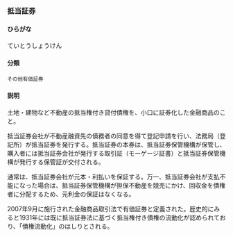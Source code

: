 <div style="display:none;">

## [あ行](securities-terms?id=あ行)
## [か行](securities-terms?id=か行)
## [さ行](securities-terms?id=さ行)
## [た行](securities-terms?id=た行)

</div>

### 抵当証券

#### ひらがな

ていとうしょうけん

#### 分類

`その他有価証券`

#### 説明

土地・建物など不動産の抵当権付き貸付債権を、小口に証券化した金融商品のこと。
 
抵当証券会社が不動産融資先の債務者の同意を得て登記申請を行い、法務局（登記所）が抵当証券を発行する。抵当証券の本券は、抵当証券保管機構が保管し、購入者には抵当証券会社が発行する取引証（モーゲージ証書）と抵当証券保管機構が発行する保管証が交付される。
 
通常は、抵当証券会社が元本・利払いを保証する。万一、抵当証券会社が支払不能になった場合は、抵当証券保管機構が担保不動産を競売にかけ、回収金を債権者に分配するため、元利金の保証はなくなる。
 
2007年9月に施行された金融商品取引法で有価証券と定義された。歴史的にみると1931年には既に抵当証券法に基づく抵当権付き債権の流動化が認められており、「債権流動化」のはしりとされる。

<div style="display:none;">

## [な行](securities-terms?id=な行)
## [は行](securities-terms?id=は行)
## [ま行](securities-terms?id=ま行)
## [や行](securities-terms?id=や行)
## [ら行](securities-terms?id=ら行)
## [わ行](securities-terms?id=わ行)
## [英数字・記号](securities-terms?id=英数字・記号)

</div>

